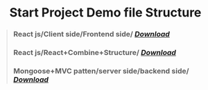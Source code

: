  <p align="center">
    <h1 align="center">Start Project Demo file Structure </h1>
</p>

> ###  React js/Client side/Frontend side/ *[Download](https://github.com/julfiker755/client)*
> ###  React js/React+Combine+Structure/ *[Download](https://github.com/julfiker755/React-combine-structure)*
> ###  Mongoose+MVC patten/server side/backend side/ *[Download](https://github.com/julfiker755/mongoose-start-server)*



